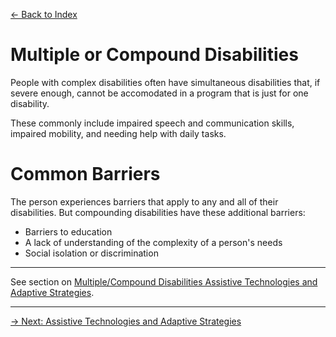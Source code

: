 [&larr; Back to Index](../index.md)

# Multiple or Compound Disabilities

People with complex disabilities often have simultaneous disabilities that, if severe enough, cannot be accomodated in a program that is just for one disability. 

These commonly include impaired speech and communication skills, impaired mobility, and needing help with daily tasks.

# Common Barriers
The person experiences barriers that apply to any and all of their disabilities. But compounding disabilities have these additional barriers:
* Barriers to education
* A lack of understanding of the complexity of a person's needs
* Social isolation or discrimination

---

See section on [Multiple/Compound Disabilities Assistive Technologies and Adaptive Strategies](/1-disabilities-challenges-and-assistive-technologies/c-assistive-technologies-and-adaptive-strategies/multiple-compound-disabilities.md).

---

[&rarr; Next: Assistive Technologies and Adaptive Strategies](../c-assistive-technologies-and-adaptive-strategies/index.md)